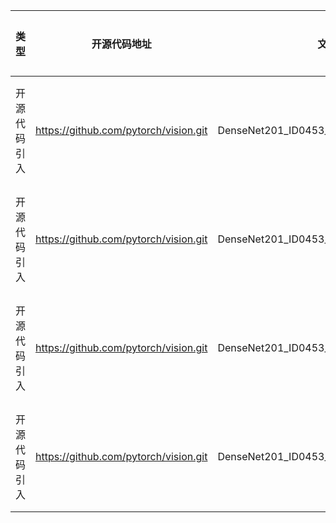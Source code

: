 | 类型     | 开源代码地址                                | 文件名                                        | 公网IP地址/公网URL地址/域名/邮箱地址                                       | 用途说明    |
|--------|---------------------------------------|--------------------------------------------|--------------------------------------------------------------|---------|
| 开源代码引入 | https://github.com/pytorch/vision.git | DenseNet201_ID0453_for_PyTorch/densenet.py | https://download.pytorch.org/models/densenet121-a639ec97.pth | 下载预训练模型 |
| 开源代码引入 | https://github.com/pytorch/vision.git | DenseNet201_ID0453_for_PyTorch/densenet.py | https://download.pytorch.org/models/densenet169-b2777c0a.pth | 下载预训练模型 |
| 开源代码引入 | https://github.com/pytorch/vision.git | DenseNet201_ID0453_for_PyTorch/densenet.py | https://download.pytorch.org/models/densenet201-c1103571.pth | 下载预训练模型 |
| 开源代码引入 | https://github.com/pytorch/vision.git | DenseNet201_ID0453_for_PyTorch/densenet.py | https://download.pytorch.org/models/densenet161-8d451a50.pth | 下载预训练模型 |
